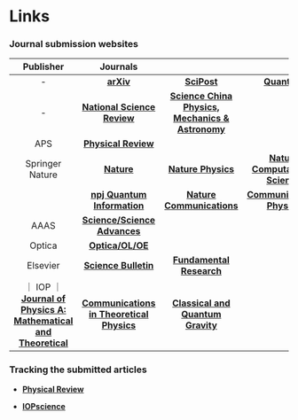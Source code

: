 # **Links** 

### **Journal submission websites**

| Publisher | Journals |   | |
| :----: | :----: | :----: | :----: |      
| - | [**arXiv**](https://arxiv.org/user/login) | [**SciPost**](https://scipost.org/login/?next=/submissions/submit_manuscript) | [**Quantum**](https://quantum-journal.org/instructions/authors/) | 
| - | [**National Science Review**](https://mc.manuscriptcentral.com/nsr_ms) | [**Science China Physics, Mechanics & Astronomy**](https://mc03.manuscriptcentral.com/scpma) | |
| APS | [**Physical Review**](https://authors.aps.org/Submissions/login/new) | | |
| Springer Nature |[**Nature**](https://mts-nature.nature.com/cgi-bin/main.plex) | [**Nature Physics**](https://mts-nphys.nature.com/cgi-bin/main.plex) |  [**Nature Computational Science**](https://mts-natcomputsci.nature.com/cgi-bin/main.plex) |
|  | [**npj Quantum Information**](https://mts-npjqi.nature.com/cgi-bin/main.plex) | [**Nature Communications**](https://mts-ncomms.nature.com/cgi-bin/main.plex) | [**Communications Physics**](https://mts-commsphys.nature.com/cgi-bin/main.plex) | 
| AAAS | [**Science/Science Advances**](https://cts.sciencemag.org/scc/) | | |
| Optica | [**Optica/OL/OE**](https://prism.optica.org/Account/Login?ReturnUrl=%2F) | | |
| Elsevier | [**Science Bulletin**](https://mc03.manuscriptcentral.com/csb?adobe_mc=MCMID%3D21798577064147678921398250812539164583%7CMCORGID%3D4D6368F454EC41940A4C98A6%2540AdobeOrg%7CTS%3D1726130459) | [**Fundamental Research**](https://www.editorialmanager.com/fmre/default.aspx?adobe_mc=MCMID%3D21798577064147678921398250812539164583%7CMCORGID%3D4D6368F454EC41940A4C98A6%2540AdobeOrg%7CTS%3D1726131606) | |
｜ IOP ｜ [**Journal of Physics A: Mathematical and Theoretical**](https://mc04.manuscriptcentral.com/jphysa-iop)  | [**Communications in Theoretical Physics**](https://mc03.manuscriptcentral.com/ctphys) | [**Classical and Quantum Gravity**](https://mc04.manuscriptcentral.com/cqg-iop) |
   

### **Tracking the submitted articles**

- [**Physical Review**](https://authors.aps.org/Submissions/status/)

- [**IOPscience**](https://publishingsupport.iopscience.iop.org/track-my-article/)
